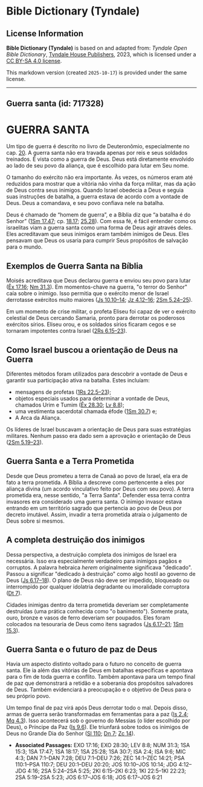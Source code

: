 # Bible Dictionary (Tyndale)

## License Information

**Bible Dictionary (Tyndale)** is based on and adapted from: _Tyndale Open Bible Dictionary_, [Tyndale House Publishers](https://tyndaleopenresources.com/), 2023, which is licensed under a [CC BY-SA 4.0 license](https://creativecommons.org/licenses/by-sa/4.0/legalcode.en).

This markdown version (created `2025-10-17`) is provided under the same license.



--------------------------------

## Guerra santa (id: 717328)

GUERRA SANTA
============

Um tipo de guerra é descrito no livro de Deuteronômio, especialmente no cap. [20](https://ref.ly/Deut20:1-Deut20:20). A guerra santa não era travada apenas por reis e seus soldados treinados. É vista como a guerra de Deus. Deus está diretamente envolvido ao lado de seu povo da aliança, que é escolhido para lutar em Seu nome.

O tamanho do exército não era importante. Às vezes, os números eram até reduzidos para mostrar que a vitória não vinha da força militar, mas da ação de Deus contra seus inimigos. Quando Israel obedecia a Deus e seguia suas instruções de batalha, a guerra estava de acordo com a vontade de Deus. Deus a comandava, e seu povo confiava nele na batalha.

Deus é chamado de “homem de guerra”, e a Bíblia diz que “a batalha é do Senhor” ([1Sm 17\.47](https://ref.ly/1Sam17:47); cp. [18\.17](https://ref.ly/1Sam18:17); [25\.28](https://ref.ly/1Sam25:28)). Com essa fé, é fácil entender como os israelitas viam a guerra santa como uma forma de Deus agir através deles. Eles acreditavam que seus inimigos eram também inimigos de Deus. Eles pensavam que Deus os usaria para cumprir Seus propósitos de salvação para o mundo.

Exemplos de Guerra Santa na Bíblia
----------------------------------

Moisés acreditava que Deus declarou guerra e enviou seu povo para lutar ([Êx 17\.16](https://ref.ly/Exod17:16); [Nm 31\.3](https://ref.ly/Num31:3)). Em momentos\-chave na guerra, "o terror do Senhor" caía sobre o inimigo. Isso permitia que o exército menor de Israel derrotasse exércitos muito maiores ([Js 10\.10–14](https://ref.ly/Josh10:10-Josh10:14); [Jz 4\.12–16](https://ref.ly/Judg4:12-Judg4:16); [2Sm 5\.24–25](https://ref.ly/2Sam5:24-2Sam5:25)).

Em um momento de crise militar, o profeta Eliseu foi capaz de ver o exército celestial de Deus cercando Samaria, pronto para derrotar os poderosos exércitos sírios. Eliseu orou, e os soldados sírios ficaram cegos e se tornaram impotentes contra Israel ([2Rs 6\.15–23](https://ref.ly/2Kgs6:15-2Kgs6:23)).

Como Israel buscou a orientação de Deus na Guerra
-------------------------------------------------

Diferentes métodos foram utilizados para descobrir a vontade de Deus e garantir sua participação ativa na batalha. Estes incluíam:

* mensagens de profetas ([1Rs 22\.5–23](https://ref.ly/1Kgs22:5-1Kgs22:23));
* objetos especiais usados para determinar a vontade de Deus, chamados Urim e Tumim ([Êx 28\.30](https://ref.ly/Exod28:30); [Lv 8\.8](https://ref.ly/Lev8:8));
* uma vestimenta sacerdotal chamada éfode ([1Sm 30\.7](https://ref.ly/1Sam30:7)) e;
* A Arca da Aliança.

Os líderes de Israel buscavam a orientação de Deus para suas estratégias militares. Nenhum passo era dado sem a aprovação e orientação de Deus ([2Sm 5\.19–23](https://ref.ly/2Sam5:19-2Sam5:23)).

Guerra Santa e a Terra Prometida
--------------------------------

Desde que Deus prometeu a terra de Canaã ao povo de Israel, ela era de fato a terra prometida. A Bíblia a descreve como pertencente a eles por aliança divina (um acordo vinculativo feito por Deus com seu povo). A terra prometida era, nesse sentido, "a Terra Santa". Defender essa terra contra invasores era considerado uma guerra santa. O inimigo invasor estava entrando em um território sagrado que pertencia ao povo de Deus por decreto imutável. Assim, invadir a terra prometida atraía o julgamento de Deus sobre si mesmos.

A completa destruição dos inimigos
----------------------------------

Dessa perspectiva, a destruição completa dos inimigos de Israel era necessária. Isso era especialmente verdadeiro para inimigos pagãos e corruptos. A palavra hebraica *herem* originalmente significava "dedicado". Passou a significar "dedicado à destruição" como algo hostil ao governo de Deus ([Js 6\.17–18](https://ref.ly/Josh6:17-Josh6:18)). O plano de Deus não deve ser impedido, bloqueado ou interrompido por qualquer idolatria degradante ou imoralidade corruptora ([Dt 7](https://ref.ly/Deut7:1-Deut7:26)).

Cidades inimigas dentro da terra prometida deveriam ser completamente destruídas (uma prática conhecida como "o banimento"). Somente prata, ouro, bronze e vasos de ferro deveriam ser poupados. Eles foram colocados na tesouraria de Deus como itens sagrados ([Js 6\.17–21](https://ref.ly/Josh6:17-Josh6:21); [1Sm 15\.3](https://ref.ly/1Sam15:3)).

Guerra Santa e o futuro de paz de Deus
--------------------------------------

Havia um aspecto distinto voltado para o futuro no conceito de guerra santa. Ele ia além das vitórias de Deus em batalhas específicas e apontava para o fim de toda guerra e conflito. Também apontava para um tempo final de paz que demonstrará a retidão e a soberania dos propósitos salvadores de Deus. Também evidenciará a preocupação e o objetivo de Deus para o seu próprio povo.

Um tempo final de paz virá após Deus derrotar todo o mal. Depois disso, armas de guerra serão transformadas em ferramentas para a paz ([Is 2\.4](https://ref.ly/Isa2:4); [Mq 4\.3](https://ref.ly/Mic4:3)). Isso acontecerá sob o governo do Messias (o líder escolhido por Deus), o Príncipe da Paz ([Is 9\.6](https://ref.ly/Isa9:6)). Ele triunfará sobre todos os inimigos de Deus no Grande Dia do Senhor ([Sl 110](https://ref.ly/Ps110:1-Ps110:7); [Dn 7](https://ref.ly/Dan7:1-Dan7:28); [Zc 14](https://ref.ly/Zech14:1-Zech14:21)).

* **Associated Passages:** EXO 17:16; EXO 28:30; LEV 8:8; NUM 31:3; 1SA 15:3; 1SA 17:47; 1SA 18:17; 1SA 25:28; 1SA 30:7; ISA 2:4; ISA 9:6; MIC 4:3; DAN 7:1–DAN 7:28; DEU 7:1–DEU 7:26; ZEC 14:1–ZEC 14:21; PSA 110:1–PSA 110:7; DEU 20:1–DEU 20:20; JOS 10:10–JOS 10:14; JDG 4:12–JDG 4:16; 2SA 5:24–2SA 5:25; 2KI 6:15–2KI 6:23; 1KI 22:5–1KI 22:23; 2SA 5:19–2SA 5:23; JOS 6:17–JOS 6:18; JOS 6:17–JOS 6:21

